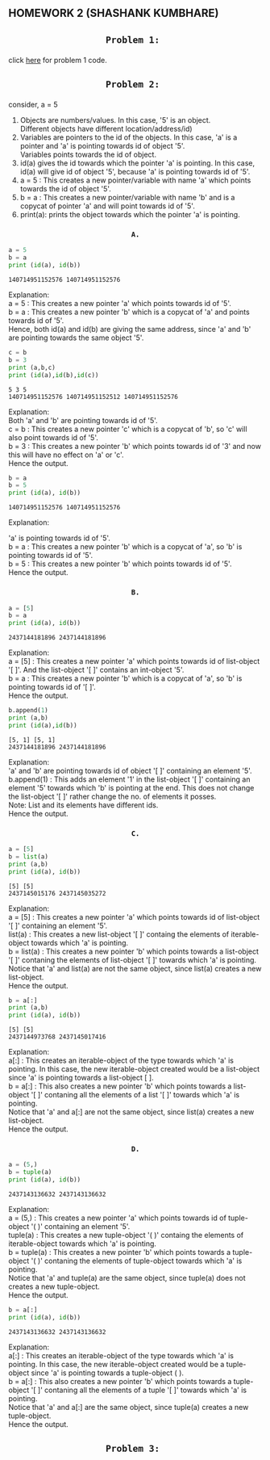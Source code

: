 ## HOMEWORK 2 (SHASHANK KUMBHARE) #  

## <p align="center">```Problem 1: ```</p>  
	
click [here](./problem1.py) for problem 1 code.  
	
## <p align="center">```Problem 2: ```</p>  


consider, a = 5  
1.	Objects are numbers/values. In this case, '5' is an object.  
	Different objects have different location/address/id)
2.	Variables are pointers to the id of the objects. In this case, 'a' is a pointer and 'a' is pointing towards id of object '5'.  
	Variables points towards the id of object.  
3.	id(a) gives the id towards which the pointer 'a' is pointing. In this case, id(a) will give id of object '5', because 'a' is pointing towards id of '5'.     
4.	a = 5 : This creates a new pointer/variable with name 'a' which points towards the id of object '5'.   
5. 	b = a : This creates a new pointer/variable with name 'b' and is a copycat of pointer 'a' and will point towards id of '5'.  
6. 	print(a): prints the object towards which the pointer 'a' is pointing.  
	
### <p align="center">```A.```</p>  

```python
a = 5  		
b = a  
print (id(a), id(b))
```
```  
140714951152576 140714951152576   
```		
Explanation:  
a = 5 : This creates a new pointer 'a' which points towards id of '5'.    
b = a : This creates a new pointer 'b' which is a copycat of 'a' and points towards id of '5'.  
Hence, both id(a) and id(b) are giving the same address, since 'a' and 'b' are pointing towards the same object '5'.  	  
   
```python		  
c = b  
b = 3  
print (a,b,c)  
print (id(a),id(b),id(c))  
```	
```			   
5 3 5  
140714951152576 140714951152512 140714951152576  
```	
Explanation:  
Both 'a' and 'b' are pointing towards id of '5'.  
c = b : This creates a new pointer 'c' which is a copycat of 'b', so 'c' will also point towards id of '5'.   
b = 3 : This creates a new pointer 'b' which points towards id of '3' and now this will have no effect on 'a' or 'c'.  
Hence the output.  
  
```python		  
b = a  
b = 5  
print (id(a), id(b))  
```
```				  
140714951152576 140714951152576  
```		  
Explanation:  

'a' is pointing towards id of '5'.  
b = a : This creates a new pointer 'b' which is a copycat of 'a', so 'b' is pointing towards id of '5'.  
b = 5 : This creates a new pointer 'b' which points towards id of '5'.  
Hence the output.  
  
### <p align="center">```B.```</p>    

```python		  
a = [5]
b = a
print (id(a), id(b))  
```
```				
2437144181896 2437144181896  
```  
Explanation:  
a = [5] : This creates a new pointer 'a' which points towards id of list-object '[ ]'. And the list-object '[ ]' contains an int-object '5'.   
b = a : This creates a new pointer 'b' which is a copycat of 'a', so 'b' is pointing towards id of '[ ]'.    
Hence the output.  

```python		  
b.append(1)
print (a,b)
print (id(a),id(b)) 
```
```				
[5, 1] [5, 1]
2437144181896 2437144181896  
```  
Explanation:  
'a' and 'b' are pointing towards id of object '[ ]' containing an element '5'.  
b.append(1) : This adds an element '1' in the list-object '[ ]' containing an element '5' towards which 'b' is pointing at the end. This does not change the list-object '[ ]' rather change the no. of elements it posses.  
Note: List and its elements have different ids.   
Hence the output.  

### <p align="center">```C.```</p>    

```python		  
a = [5]
b = list(a)
print (a,b)
print (id(a), id(b))  
```
```				
[5] [5]
2437145015176 2437145035272
```  
Explanation:  
a = [5] : This creates a new pointer 'a' which points towards id of list-object '[ ]' containing an element '5'.  
list(a) : This creates a new list-object '[ ]' containg the elements of iterable-object towards which 'a' is pointing.  
b = list(a) : This creates a new pointer 'b' which points towards a list-object '[ ]' contaning the elements of list-object '[ ]' towards which 'a' is pointing.    
Notice that 'a' and list(a) are not the same object, since list(a) creates a new list-object.    
Hence the output.  
  
```python		  
b = a[:]
print (a,b)
print (id(a), id(b))  
```
```				
[5] [5]
2437144973768 2437145017416
```  
Explanation:  
a[:] : This creates an iterable-object of the type towards which 'a' is pointing. In this case, the new iterable-object created would be a list-object since 'a' is pointing towards a list-object [ ].    
b = a[:] : This also creates a new pointer 'b' which points towards a list-object '[ ]' contaning all the elements of a list '[ ]' towards which 'a' is pointing.    
Notice that 'a' and a[:] are not the same object, since list(a) creates a new list-object.    
Hence the output.  

### <p align="center">```D.```</p>    

```python		  
a = (5,)
b = tuple(a)
print (id(a), id(b)) 
```
```				
2437143136632 2437143136632
```  
Explanation:  
a = (5,) : This creates a new pointer 'a' which points towards id of tuple-object '( )' containing an element '5'.  
tuple(a) : This creates a new tuple-object '( )' containg the elements of iterable-object towards which 'a' is pointing.  
b = tuple(a) : This creates a new pointer 'b' which points towards a tuple-object '( )' contaning the elements of tuple-object towards which 'a' is pointing.    
Notice that 'a' and tuple(a) are the same object, since tuple(a) does not creates a new tuple-object.    
Hence the output.  

```python		  
b = a[:]
print (id(a), id(b))
```
```				
2437143136632 2437143136632
```  
Explanation:  
a[:] : This creates an iterable-object of the type towards which 'a' is pointing. In this case, the new iterable-object created would be a tuple-object since 'a' is pointing towards a tuple-object ( ).    
b = a[:] : This also creates a new pointer 'b' which points towards a tuple-object '[ ]' contaning all the elements of a tuple '[ ]' towards which 'a' is pointing.    
Notice that 'a' and a[:] are the same object, since tuple(a) creates a new tuple-object.  
Hence the output.  

## <p align="center">```Problem 3: ```</p>  








